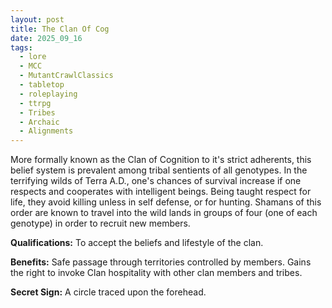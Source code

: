 ```yaml
---
layout: post
title: The Clan Of Cog
date: 2025_09_16
tags:
  - lore
  - MCC
  - MutantCrawlClassics
  - tabletop
  - roleplaying
  - ttrpg
  - Tribes
  - Archaic
  - Alignments
---
```


More formally known as the Clan of Cognition to it's strict adherents, this belief system is prevalent among tribal sentients of all genotypes. In the terrifying wilds of Terra A.D., one's chances of survival increase if one respects and cooperates with intelligent beings. Being taught respect for life, they avoid killing unless in self defense, or for hunting. Shamans of this order are known to travel into the wild lands in groups of four (one of each genotype) in order to recruit new members.

 **Qualifications:** To accept the beliefs and lifestyle of the clan.

 **Benefits:** Safe passage through territories controlled by members. Gains the right to invoke Clan hospitality with other clan members and tribes.

**Secret Sign:** A circle traced upon the forehead.